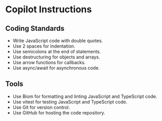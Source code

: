 # Copilot Instructions

## Coding Standards

- Write JavaScript code with double quotes.
- Use 2 spaces for indentation.
- Use semicolons at the end of statements.
- Use destructuring for objects and arrays.
- Use arrow functions for callbacks.
- Use async/await for asynchronous code.

## Tools

- Use Biom for formatting and linting JavaScript and TypeScript code.
- Use vitest for testing JavaScript and TypeScript code.
- Use Git for version control.
- Use GitHub for hosting the code repository.
